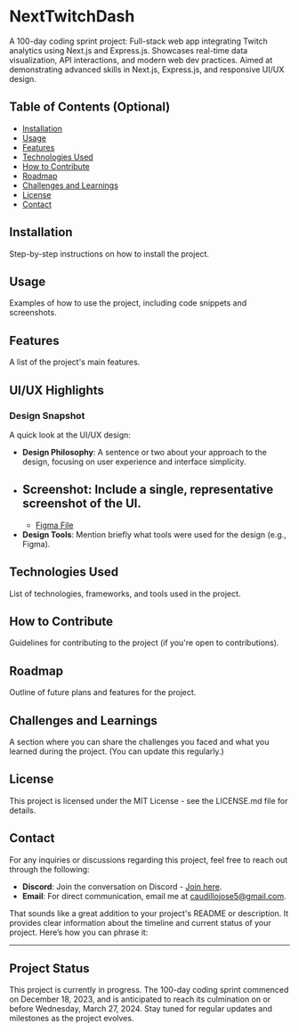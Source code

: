 # NextTwitchDash
A 100-day coding sprint project: Full-stack web app integrating Twitch analytics using Next.js and Express.js. Showcases real-time data visualization, API interactions, and modern web dev practices. Aimed at demonstrating advanced skills in Next.js, Express.js, and responsive UI/UX design.

## Table of Contents (Optional)
- [Installation](#installation)
- [Usage](#usage)
- [Features](#features)
- [Technologies Used](#technologies-used)
- [How to Contribute](#how-to-contribute)
- [Roadmap](#roadmap)
- [Challenges and Learnings](#challenges-and-learnings)
- [License](#license)
- [Contact](#contact)

## Installation
Step-by-step instructions on how to install the project.

## Usage
Examples of how to use the project, including code snippets and screenshots.

## Features
A list of the project's main features.

## UI/UX Highlights
### Design Snapshot
A quick look at the UI/UX design:
- **Design Philosophy**: A sentence or two about your approach to the design, focusing on user experience and interface simplicity.
- **Screenshot**: Include a single, representative screenshot of the UI. 
  - 
  - [Figma File](https://www.figma.com/file/GM5wEhFCJpJ8H6jELyRsKu/Untitled?type=design&node-id=3%3A50&mode=design&t=xFOZJeGwPx8zyQLF-1) 
- **Design Tools**: Mention briefly what tools were used for the design (e.g., Figma).


## Technologies Used
List of technologies, frameworks, and tools used in the project.

## How to Contribute
Guidelines for contributing to the project (if you're open to contributions).

## Roadmap
Outline of future plans and features for the project.

## Challenges and Learnings
A section where you can share the challenges you faced and what you learned during the project. (You can update this regularly.)

## License
This project is licensed under the MIT License - see the LICENSE.md file for details.

## Contact
For any inquiries or discussions regarding this project, feel free to reach out through the following:

- **Discord**: Join the conversation on Discord - [Join here](https://discord.gg/TpzVk7wd).
- **Email**: For direct communication, email me at [caudillojose5@gmail.com](mailto:caudillojose5@gmail.com).

That sounds like a great addition to your project's README or description. It provides clear information about the timeline and current status of your project. Here’s how you can phrase it:

---

## Project Status
This project is currently in progress. The 100-day coding sprint commenced on December 18, 2023, and is anticipated to reach its culmination on or before Wednesday, March 27, 2024. Stay tuned for regular updates and milestones as the project evolves.
